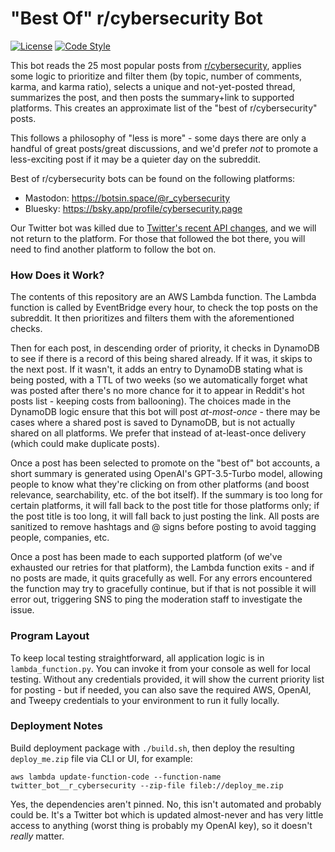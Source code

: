# "Best Of" r/cybersecurity Bot

[![License](https://img.shields.io/github/license/r-cybersecurity/best-of-bot)](https://github.com/r-cybersecurity/best-of-bot)
[![Code Style](https://img.shields.io/badge/code%20style-black-black)](https://github.com/psf/black)

This bot reads the 25 most popular posts from [r/cybersecurity](https://reddit.com/r/cybersecurity), applies some logic to prioritize and filter them (by topic, number of comments, karma, and karma ratio), selects a unique and not-yet-posted thread, summarizes the post, and then posts the summary+link to supported platforms. This creates an approximate list of the "best of r/cybersecurity" posts.

This follows a philosophy of "less is more" - some days there are only a handful of great posts/great discussions, and we'd prefer *not* to promote a less-exciting post if it may be a quieter day on the subreddit.

Best of r/cybersecurity bots can be found on the following platforms:

* Mastodon: https://botsin.space/@r_cybersecurity
* Bluesky: https://bsky.app/profile/cybersecurity.page

Our Twitter bot was killed due to [Twitter's recent API changes](https://mashable.com/article/twitter-good-bot-purge-makeitaquote-hourly-animal-accounts), and we will not return to the platform. For those that followed the bot there, you will need to find another platform to follow the bot on.

### How Does it Work?

The contents of this repository are an AWS Lambda function. The Lambda function is called by EventBridge every hour, to check the top posts on the subreddit. It then prioritizes and filters them with the aforementioned checks.

Then for each post, in descending order of priority, it checks in DynamoDB to see if there is a record of this being shared already. If it was, it skips to the next post. If it wasn't, it adds an entry to DynamoDB stating what is being posted, with a TTL of two weeks (so we automatically forget what was posted after there's no more chance for it to appear in Reddit's hot posts list - keeping costs from ballooning). The choices made in the DynamoDB logic ensure that this bot will post *at-most-once* - there may be cases where a shared post is saved to DynamoDB, but is not actually shared on all platforms. We prefer that instead of at-least-once delivery (which could make duplicate posts).

Once a post has been selected to promote on the "best of" bot accounts, a short summary is generated using OpenAI's GPT-3.5-Turbo model, allowing people to know what they're clicking on from other platforms (and boost relevance, searchability, etc. of the bot itself). If the summary is too long for certain platforms, it will fall back to the post title for those platforms only; if the post title is too long, it will fall back to just posting the link. All posts are sanitized to remove hashtags and @ signs before posting to avoid tagging people, companies, etc.

Once a post has been made to each supported platform (of we've exhausted our retries for that platform), the Lambda function exits - and if no posts are made, it quits gracefully as well. For any errors encountered the function may try to gracefully continue, but if that is not possible it will error out, triggering SNS to ping the moderation staff to investigate the issue.

### Program Layout

To keep local testing straightforward, all application logic is in `lambda_function.py`. You can invoke it from your console as well for local testing. Without any credentials provided, it will show the current priority list for posting - but if needed, you can also save the required AWS, OpenAI, and Tweepy credentials to your environment to run it fully locally.

### Deployment Notes

Build deployment package with `./build.sh`, then deploy the resulting `deploy_me.zip` file via CLI or UI, for example:

```
aws lambda update-function-code --function-name twitter_bot__r_cybersecurity --zip-file fileb://deploy_me.zip
```

Yes, the dependencies aren't pinned. No, this isn't automated and probably could be. It's a Twitter bot which is updated almost-never and has very little access to anything (worst thing is probably my OpenAI key), so it doesn't *really* matter.